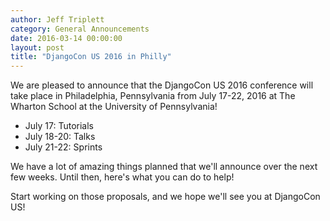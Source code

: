 ```yaml
---
author: Jeff Triplett
category: General Announcements
date: 2016-03-14 00:00:00
layout: post
title: "DjangoCon US 2016 in Philly"
---
```


We are pleased to announce that the DjangoCon US 2016 conference will take
place in Philadelphia, Pennsylvania from July 17-22, 2016 at The Wharton
School at the University of Pennsylvania!

  * July 17: Tutorials
  * July 18-20: Talks
  * July 21-22: Sprints

We have a lot of amazing things planned that we'll announce over the next few
weeks. Until then, here's what you can do to help!

Start working on those proposals, and we hope we'll see you at DjangoCon US!

